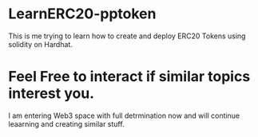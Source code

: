 # LearnERC20-pptoken
This is me trying to learn how to create and deploy ERC20 Tokens using solidity on Hardhat.
# Feel Free to interact if similar topics interest you.
I am entering Web3 space with full detrmination now and will
continue leaarning and creating similar stuff.
